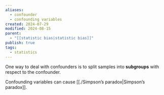 ```yaml
---
aliases:
  - confounder
  - confounding variables
created: 2024-07-29
modified: 2024-08-15
parent:
  - "[[statistic bias|statistic bias]]"
publish: true
tags:
  - statistics
---
```

One way to deal with confounders is to split samples into **subgroups** with respect to the confounder.

Confounding variables can cause [[./Simpson’s paradox|Simpson’s paradox]].